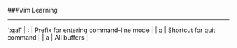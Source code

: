 ###Vim Learning

---

':qa!'
| : | Prefix for entering command-line mode |
| q | Shortcut for quit command |
| a | All buffers |

